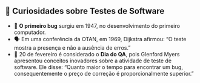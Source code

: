 ## 📜 Curiosidades sobre Testes de Software

- 🐞 **O primeiro bug** surgiu em 1947, no desenvolvimento do primeiro computador.
- 🗣️ Em uma conferência da OTAN, em 1969, Dijkstra afirmou: “O teste mostra a presença e não a ausência de erros.”
- 📅 20 de fevereiro é considerado o **Dia do QA**, pois Glenford Myers apresentou conceitos inovadores sobre a atividade de teste de software. Ele disse: “Quanto maior o tempo para encontrar um bug, consequentemente o preço de correção é proporcionalmente superior.”
